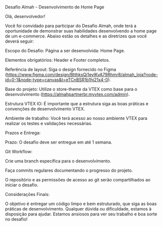 Desafio Almah - Desenvolvimento de Home Page

Olá, desenvolvedor!

Você foi convidado para participar do Desafio Almah, onde terá a oportunidade de demonstrar suas habilidades desenvolvendo a home page de um e-commerce. Abaixo estão os detalhes e as diretrizes que você deverá seguir:

Escopo do Desafio:
  Página a ser desenvolvida: Home Page.
  
  Elementos obrigatórios: Header e Footer completos.
  
  Referência de layout: Siga o design fornecido no Figma (https://www.figma.com/design/BtthksQi1eylKvA79Rhmr8/almah_loja?node-id=0-1&node-type=canvas&t=eTCnBSR1b1hj21x4-0).
  
  Base do projeto: Utilize o store-theme da VTEX como base para o desenvolvimento (https://almahpartnerbr.myvtex.com/admin).
  
  Estrutura VTEX IO: É importante que a estrutura siga as boas práticas e convenções de desenvolvimento VTEX.
  
  Ambiente de trabalho: Você terá acesso ao nosso ambiente VTEX para realizar os testes e validações necessárias.


Prazos e Entrega:

  Prazo: O desafio deve ser entregue em até 1 semana.
  
  Git Workflow:
  
  Crie uma branch específica para o desenvolvimento.
  
  Faça commits regulares documentando o progresso do projeto.
  
  O repositório e as permissões de acesso ao git serão compartilhados ao iniciar o desafio.


Considerações Finais:

  O objetivo é entregar um código limpo e bem estruturado, que siga as boas práticas de desenvolvimento.
  Qualquer dúvida ou dificuldade, estamos à disposição para ajudar.
  Estamos ansiosos para ver seu trabalho e boa sorte no desafio!
